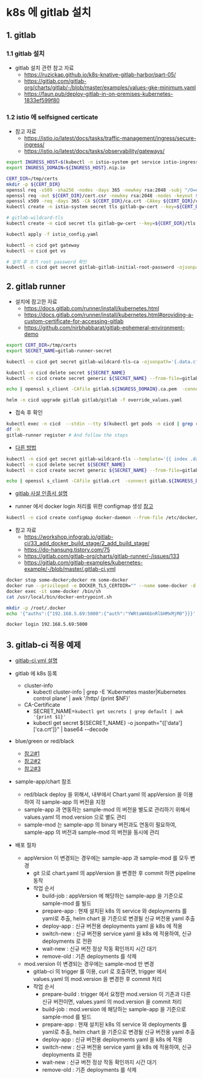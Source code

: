 # k8s 에 gitlab 설치

## 1. gitlab

### 1.1 gitlab 설치

- gitlab 설치 관련 참고 자료
  - https://ruzickap.github.io/k8s-knative-gitlab-harbor/part-05/
  - https://gitlab.com/gitlab-org/charts/gitlab/-/blob/master/examples/values-gke-minimum.yaml
  - https://faun.pub/deploy-gitlab-in-on-premises-kubernetes-1833ef599f80

### 1.2 istio 에 selfsigned certicate

- 참고 자료
  - https://istio.io/latest/docs/tasks/traffic-management/ingress/secure-ingress/
  - https://istio.io/latest/docs/tasks/observability/gateways/

```sh
export INGRESS_HOST=$(kubectl -n istio-system get service istio-ingressgateway -o jsonpath='{.status.loadBalancer.ingress[0].ip}')
export INGRESS_DOMAIN=${INGRESS_HOST}.nip.io

CERT_DIR=/tmp/certs
mkdir -p ${CERT_DIR}
openssl req -x509 -sha256 -nodes -days 365 -newkey rsa:2048 -subj "/O=example Inc./CN=*.${INGRESS_DOMAIN}" -keyout ${CERT_DIR}/ca.key -out ${CERT_DIR}/ca.crt
openssl req -out ${CERT_DIR}/cert.csr -newkey rsa:2048 -nodes -keyout ${CERT_DIR}/tls.key -subj "/CN=*.${INGRESS_DOMAIN}/O=example organization"
openssl x509 -req -days 365 -CA ${CERT_DIR}/ca.crt -CAkey ${CERT_DIR}/ca.key -set_serial 0 -in ${CERT_DIR}/cert.csr -out ${CERT_DIR}/tls.crt
kubectl create -n istio-system secret tls gitlab-gw-cert --key=${CERT_DIR}/tls.key --cert=${CERT_DIR}/tls.crt

# gitlab-wildcard-tls
kubectl create -n cicd secret tls gitlab-gw-cert --key=${CERT_DIR}/tls.key --cert=${CERT_DIR}/tls.crt

kubectl apply -f istio_config.yaml

kubectl -n cicd get gateway 
kubectl -n cicd get vs

# 설치 후 초기 root password 확인
kubectl -n cicd get secret gitlab-gitlab-initial-root-password -ojsonpath='{.data.password}' | base64 --decode ; echo
```

## 2. gitlab runner

- 설치에 참고한 자료
  - https://docs.gitlab.com/runner/install/kubernetes.html
  - https://docs.gitlab.com/runner/install/kubernetes.html#providing-a-custom-certificate-for-accessing-gitlab
  - https://github.com/nirbhabbarat/gitlab-ephemeral-environment-demo

```sh
export CERT_DIR=/tmp/certs
export SECRET_NAME=gitlab-runner-secret

kubectl -n cicd get secret gitlab-wildcard-tls-ca -ojsonpath='{.data.cfssl_ca}' | base64 --decode > gitlab.${INGRESS_DOMAIN}.ca.pem

kubectl -n cicd delete secret ${SECRET_NAME}
kubectl -n cicd create secret generic ${SECRET_NAME} --from-file=gitlab.${INGRESS_DOMAIN}.crt=gitlab.${INGRESS_DOMAIN}.ca.pem

echo | openssl s_client -CAfile gitlab.${INGRESS_DOMAIN}.ca.pem  -connect gitlab.${INGRESS_DOMAIN}:443

helm -n cicd upgrade gitlab gitlab/gitlab -f override_values.yaml 
```

- 접속 후 확인

```sh
kubectl exec -n cicd  --stdin --tty $(kubectl get pods -n cicd | grep runner | awk '{print $1}') -- /bin/bash
df -h
gitlab-runner register # And follow the steps
```

- [다른 방법](https://stackoverflow.com/questions/66167590/self-hosted-gitlab-runner-register-failed-x509-certificate-signed-by-unknown-aut)

```sh
kubectl -n cicd get secret gitlab-wildcard-tls --template='{{ index .data "tls.crt" }}' | base64 --decode > gitlab.crt
kubectl -n cicd delete secret ${SECRET_NAME}
kubectl -n cicd create secret generic ${SECRET_NAME} --from-file=gitlab.${INGRESS_DOMAIN}.crt=gitlab.crt

echo | openssl s_client -CAfile gitlab.crt  -connect gitlab.${INGRESS_DOMAIN}:443
```

- [gitlab 사설 인증서 설명](https://github.com/gitlabhq/gitlab-runner/blob/master/docs/configuration/tls-self-signed.md)

- runner 에서 docker login 처리를 위한 configmap 생성 [참고](https://gitlab.com/gitlab-org/gitlab-runner/-/issues/27171)

```sh
kubectl -n cicd create configmap docker-daemon --from-file /etc/docker/daemon.json 
```

  - 참고 자료
    - https://workshop.infograb.io/gitlab-ci/33_add_docker_build_stage/2_add_build_stage/
    - https://do-hansung.tistory.com/75
    - https://gitlab.com/gitlab-org/charts/gitlab-runner/-/issues/133
    - https://gitlab.com/gitlab-examples/kubernetes-example/-/blob/master/.gitlab-ci.yml

```sh
docker stop some-docker;docker rm some-docker
docker run --privileged -e DOCKER_TLS_CERTDIR="" --name some-docker -d docker:dind --insecure-registry=192.168.5.69:5000
docker exec -it some-docker /bin/sh
cat /usr/local/bin/docker-entrypoint.sh

mkdir -p /root/.docker
echo '{"auths":{"192.168.5.69:5000":{"auth":"YWRtaW46bnRlbHMxMjM0"}}}' > /root/.docker/config.json

docker login 192.168.5.69:5000

```

## 3. gitlab-ci 적용 예제

- [gitlab-ci.yml 설명](https://assu10.github.io/dev/2020/10/09/gitlab-runner-3/)
- gitlab 에 k8s 등록
  - cluster-info
    - kubectl cluster-info | grep -E 'Kubernetes master|Kubernetes control plane' | awk '/http/ {print $NF}'
  - CA-Certificate
    - SECRET_NAME=`kubectl get secrets | grep default | awk '{print $1}'`
    - kubectl get secret ${SECRET_NAME} -o jsonpath="{['data']['ca\.crt']}" | base64 --decode

- blue/green or red/black
  - [참고#1](https://www.ianlewis.org/en/bluegreen-deployments-kubernetes)
  - [참고#2](https://docs.gitlab.com/ee/ci/environments/incremental_rollouts.html)
  - [참고#3](https://gitlab.com/gl-release/blue-green-example)
- sample-app/chart 참조
  - red/black deploy 을 위해서, 내부에서 Chart.yaml 의 appVersion 을 이용하여 각 sample-app 의 버전을 지정
  - sample-app 과 연동하는 sample-mod 의 버전을 별도로 관리하기 위해서 values.yaml 의 mod.version 으로 별도 관리
  - sample-mod 는 sample-app 의 binary 버전과도 연동이 필요하여, sample-app 의 버전과 sample-mod 의 버전을 동시에 관리
- 배포 절차
  - appVersion 이 변경되는 경우에는 sample-app 과 sample-mod 를 모두 변경
    - git 으로 chart.yaml 의 appVersion 을 변경한 후 commit 하면 pipeline 동작
    - 작업 순서
      - build-job : appVersion 에 해당하는 sample-app 을 기준으로 sample-mod 를 빌드
      - prepare-app : 현재 설치된 k8s 의 service 와 deployments 를 yaml로 추출, helm chart 을 기준으로 변경될 신규 버전용 yaml 추출
      - deploy-app : 신규 버전용 deployments yaml 을 k8s 에 적용
      - switch-new : 신규 버전용 service yaml 을 k8s 에 적용하여, 신규 deployments 로 전환
      - wait-new : 신규 버전 정상 작동 확인까지 시간 대기
      - remove-old : 기존 deployments 를 삭제
  - mod.version 이 변경되는 경우에는 sample-mod 만 변경
    - gitlab-ci 의 trigger 를 이용, curl 로 호출하면, trigger 에서 values.yaml 의 mod.version 을 변경한 후 commit 처리
    - 작업 순서
      - prepare-build : trigger 에서 요청한 mod.version 이 기존과 다른 신규 버전이면, values.yaml 의 mod.version 을 commit 처리
      - build-job : mod.version 에 해당하는 sample-app 을 기준으로 sample-mod 를 빌드
      - prepare-app : 현재 설치된 k8s 의 service 와 deployments 를 yaml로 추출, helm chart 을 기준으로 변경될 신규 버전용 yaml 추출
      - deploy-app : 신규 버전용 deployments yaml 을 k8s 에 적용
      - switch-new : 신규 버전용 service yaml 을 k8s 에 적용하여, 신규 deployments 로 전환
      - wait-new : 신규 버전 정상 작동 확인까지 시간 대기
      - remove-old : 기존 deployments 를 삭제
